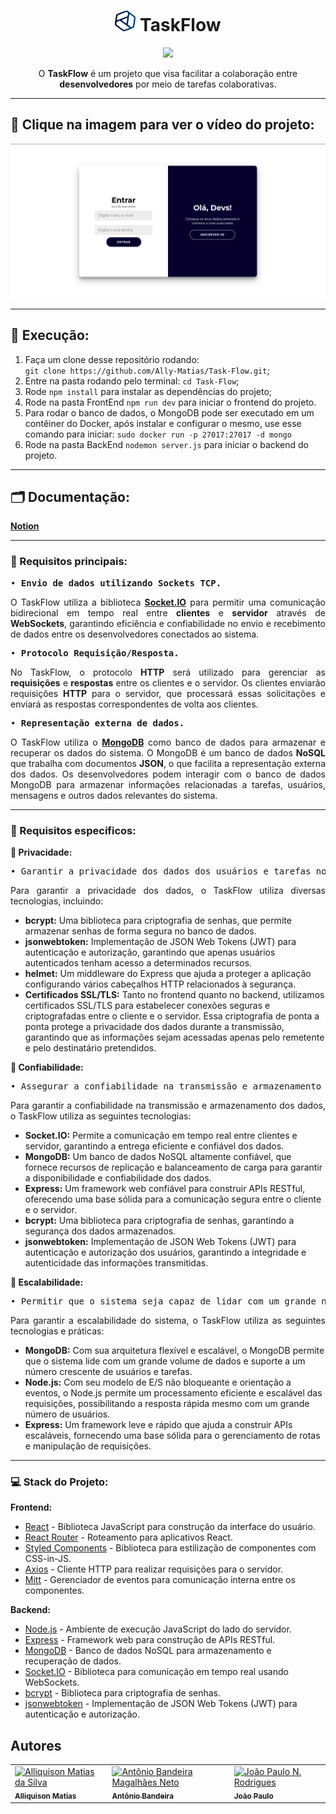 <div style="text-align: center">
  <h1 align="center"><img src="Frontend/src/assets/img/logoReadme.png" alt="logo" width="33" height="33"> TaskFlow</h1>
  <p align="center">
    <img
      src="http://img.shields.io/static/v1?label=STATUS&message=%20FINALIZADO&color=GREEN&style=for-the-badge" />
  </p>
</div>
<div>
  <p align="center">O <b>TaskFlow</b> é um projeto que visa facilitar a colaboração entre <b>desenvolvedores</b> por
    meio de tarefas colaborativas. 
  </p>
</div>

---
## 🔴 Clique na imagem para ver o vídeo do projeto:

[![Texto alternativo](https://github.com/Ally-Matias/Task-Flow/blob/master/Frontend/src/assets/img/Screenshot%20from%202023-07-12%2014-29-28.png)](https://youtu.be/biLjNwEFt6Y)

---

## 🚀 Execução:

1. Faça um clone desse repositório rodando: <br> `git clone https://github.com/Ally-Matias/Task-Flow.git`;
2. Entre na pasta rodando pelo terminal: `cd Task-Flow`;
3. Rode `npm install` para instalar as dependências do projeto;
4. Rode na pasta FrontEnd `npm run dev` para iniciar o frontend do projeto.
5. Para rodar o banco de dados, o MongoDB pode ser executado em um contêiner do Docker, após instalar e configurar o mesmo, use esse comando para iniciar: `sudo docker run -p 27017:27017 -d mongo`
6. Rode na pasta BackEnd `nodemon server.js` para iniciar o backend do projeto.
   
---

## 🗂 Documentação:

<a href="https://wobbly-saturday-dd1.notion.site/Documenta-o-API-240b8d69da114400b1a99bda0bd2d87a" target="_blank"><b>Notion</b></a>

---
<div align="justify">
  <h3><b>📌 Requisitos principais:</b></h3>
  <pre align="justify">
&#x2022 <b>Envio de dados utilizando Sockets TCP.</b>
</pre>
  <p align="justify">O TaskFlow utiliza a biblioteca <a href="https://socket.io/docs/v4/"
      target="_blank"><b>Socket.IO</b></a> para permitir uma comunicação bidirecional em tempo real entre <b>clientes</b> e <b>servidor</b> através de <b>WebSockets</b>, garantindo eficiência e confiabilidade no envio e recebimento de dados entre os desenvolvedores conectados ao sistema.</p>
  <pre align="justify">
&#x2022 <b>Protocolo Requisição/Resposta.</b>
</pre>
  <p>No TaskFlow, o protocolo <b>HTTP</b> será utilizado para gerenciar as <b>requisições</b> e <b>respostas</b> entre os clientes e o servidor. Os clientes enviarão requisições <b>HTTP</b> para o servidor, que processará essas solicitações e enviará as respostas correspondentes de volta aos clientes.</p>
  <pre align="justify">
&#x2022 <b>Representação externa de dados.</b>
</pre>
  <p>O TaskFlow utiliza o <a href="https://www.mongodb.com/docs/" target="_blank"><b>MongoDB</b></a> como banco de dados para armazenar e recuperar os dados do sistema. O MongoDB é um banco de dados <b>NoSQL</b> que trabalha com documentos <b>JSON</b>, o que facilita a representação externa dos dados. Os desenvolvedores podem interagir com o banco de dados MongoDB para armazenar informações relacionadas a tarefas, usuários, mensagens e outros dados relevantes do sistema.</p>
</div>

---

<div>
  <h3><b>📌 Requisitos específicos:</b></h3>
  <p><b> 🔷 Privacidade:</b></p>
  <pre>
&#x2022 Garantir a privacidade dos dados dos usuários e tarefas no sistema.
</pre>
  <p align="justify">Para garantir a privacidade dos dados, o TaskFlow utiliza diversas tecnologias, incluindo:</p>
  <ul>
    <li><b>bcrypt:</b> Uma biblioteca para criptografia de senhas, que permite armazenar senhas de forma segura no banco de dados.</li>
    <li><b>jsonwebtoken:</b> Implementação de JSON Web Tokens (JWT) para autenticação e autorização, garantindo que apenas usuários autenticados tenham acesso a determinados recursos.</li>
    <li><b>helmet:</b> Um middleware do Express que ajuda a proteger a aplicação configurando vários cabeçalhos HTTP relacionados à segurança.</li>
    <li><b>Certificados SSL/TLS:</b> Tanto no frontend quanto no backend, utilizamos certificados SSL/TLS para estabelecer conexões seguras e criptografadas entre o cliente e o servidor. Essa criptografia de ponta a ponta protege a privacidade dos dados durante a transmissão, garantindo que as informações sejam acessadas apenas pelo remetente e pelo destinatário pretendidos.</li>
  </ul>
  
  <p><b> 🔷 Confiabilidade:</b></p>
  <pre>
&#x2022 Assegurar a confiabilidade na transmissão e armazenamento dos dados.
</pre>
  <p align="justify">Para garantir a confiabilidade na transmissão e armazenamento dos dados, o TaskFlow utiliza as seguintes tecnologias:</p>
  <ul>
    <li><b>Socket.IO:</b> Permite a comunicação em tempo real entre clientes e servidor, garantindo a entrega eficiente e confiável dos dados.</li>
    <li><b>MongoDB:</b> Um banco de dados NoSQL altamente confiável, que fornece recursos de replicação e balanceamento de carga para garantir a disponibilidade e confiabilidade dos dados.</li>
    <li><b>Express:</b> Um framework web confiável para construir APIs RESTful, oferecendo uma base sólida para a comunicação segura entre o cliente e o servidor.</li>
    <li><b>bcrypt:</b> Uma biblioteca para criptografia de senhas, garantindo a segurança dos dados armazenados.</li>
    <li><b>jsonwebtoken:</b> Implementação de JSON Web Tokens (JWT) para autenticação e autorização dos usuários, garantindo a integridade e autenticidade das informações transmitidas.</li>
  </ul>
  
  <p><b> 🔷 Escalabilidade:</b></p>
  <pre>
&#x2022 Permitir que o sistema seja capaz de lidar com um grande número de usuários e tarefas.
</pre>
  <p align="justify">Para garantir a escalabilidade do sistema, o TaskFlow utiliza as seguintes tecnologias e práticas:</p>
  <ul>
    <li><b>MongoDB:</b> Com sua arquitetura flexível e escalável, o MongoDB permite que o sistema lide com um grande volume de dados e suporte a um número crescente de usuários e tarefas.</li>
    <li><b>Node.js:</b> Com seu modelo de E/S não bloqueante e orientação a eventos, o Node.js permite um processamento eficiente e escalável das requisições, possibilitando a resposta rápida mesmo com um grande número de usuários.</li>
    <li><b>Express:</b> Um framework leve e rápido que ajuda a construir APIs escaláveis, fornecendo uma base sólida para o gerenciamento de rotas e manipulação de requisições.</li>
  </ul>
</div>

---

<div>
  <h3><b>💻 Stack do Projeto:</b></h3>
  <p><b>Frontend:</b></p>
  <ul>
    <li><a href="https://reactjs.org" target="_blank">React</a> - Biblioteca JavaScript para construção da interface do usuário.</li>
    <li><a href="https://reactrouter.com" target="_blank">React Router</a> - Roteamento para aplicativos React.</li>
    <li><a href="https://styled-components.com" target="_blank">Styled Components</a> - Biblioteca para estilização de componentes com CSS-in-JS.</li>
    <li><a href="https://axios-http.com" target="_blank">Axios</a> - Cliente HTTP para realizar requisições para o servidor.</li>
    <li><a href="https://github.com/developit/mitt" target="_blank">Mitt</a> - Gerenciador de eventos para comunicação interna entre os componentes.</li>
  </ul>
  <p><b>Backend:</b></p>
  <ul>
    <li><a href="https://nodejs.org" target="_blank">Node.js</a> - Ambiente de execução JavaScript do lado do servidor.</li>
    <li><a href="https://expressjs.com" target="_blank">Express</a> - Framework web para construção de APIs RESTful.</li>
    <li><a href="https://www.mongodb.com" target="_blank">MongoDB</a> - Banco de dados NoSQL para armazenamento e recuperação de dados.</li>
    <li><a href="https://socket.io/docs/v4" target="_blank">Socket.IO</a> - Biblioteca para comunicação em tempo real usando WebSockets.</li>
    <li><a href="https://www.npmjs.com/package/bcrypt" target="_blank">bcrypt</a> - Biblioteca para criptografia de senhas.</li>
    <li><a href="https://www.npmjs.com/package/jsonwebtoken" target="_blank">jsonwebtoken</a> - Implementação de JSON Web Tokens (JWT) para autenticação e autorização.</li>
  </ul>
</div>

<!--
<h2>Stack do Projeto 🚀</h2>
<div style="display: inline_block">
  <img align="center" alt="logo" height="45" width="45"
    src="https://cdn.jsdelivr.net/gh/devicons/devicon/icons/html5/html5-plain.svg" />
  <img align="center" alt="logo" height="45" width="45"
    src="https://cdn.jsdelivr.net/gh/devicons/devicon/icons/css3/css3-plain.svg" />
  <img align="center" alt="logo" height="45" width="45"
    src="https://cdn.jsdelivr.net/gh/devicons/devicon/icons/javascript/javascript-plain.svg" />
  <img align="center" alt="logo" height="45" width="45"
    src="https://cdn.jsdelivr.net/gh/devicons/devicon/icons/nodejs/nodejs-original.svg" />
  <img align="center" alt="logo" height="45" width="45"
    src="https://cdn.jsdelivr.net/gh/devicons/devicon/icons/express/express-original.svg" />
  <img align="center" alt="logo" height="45" width="45"
    src="https://cdn.jsdelivr.net/gh/devicons/devicon/icons/mongodb/mongodb-original-wordmark.svg" />
</div>

-->

<h2>Autores</h2>
<div>
  <table>
    <tr>
      <td>
        <a href="https://github.com/Ally-Matias">
          <img src="https://avatars.githubusercontent.com/u/98532868?v=4" alt="Alliquison Matias da Silva"
            width="100px">
          <br>
          <sub><b>Alliquison Matias</b></sub>
        </a>
      </td>
      <td>
        <a href="https://github.com/bandeirapk">
          <img src="https://avatars.githubusercontent.com/u/85970097?v=4" alt="Antônio Bandeira Magalhães Neto"
            width="100px">
          <br>
          <sub><b>Antônio Bandeira</b></sub>
        </a>
      </td>
      <td>
        <a href="https://github.com/joaopaulonr">
          <img src="https://avatars.githubusercontent.com/u/106177735?v=4" alt="João Paulo N. Rodrigues" width="100px">
          <br>
          <sub><b>João Paulo</b></sub>
        </a>
      </td>
    </tr>
  </table>
</div>
